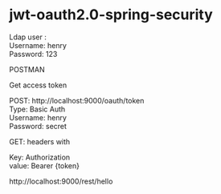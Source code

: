 # jwt-oauth2.0-spring-security

Ldap user : <br />
Username: henry <br />
Password: 123 <br />

POSTMAN <br />

Get access token  <br />

POST: http://localhost:9000/oauth/token <br />
Type: Basic Auth <br />
Username: henry <br />
Password: secret <br />

GET: headers with   <br />

Key: Authorization  <br />
value:  Bearer {token} <br />

http://localhost:9000/rest/hello <br />











